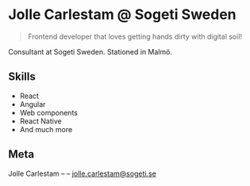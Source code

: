 # Jolle Carlestam @ Sogeti Sweden
> Frontend developer that loves getting hands dirty with digital soil!

Consultant at Sogeti Sweden. Stationed in Malmö.


## Skills

* React
* Angular
* Web components
* React Native
* And much more

## Meta

Jolle Carlestam – – jolle.carlestam@sogeti.se
